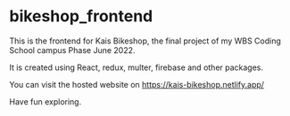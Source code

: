 # bikeshop_frontend

This is the frontend for Kais Bikeshop, the final project of my WBS Coding School campus Phase June 2022.

It is created using React, redux, multer, firebase and other packages.

You can visit the hosted website on https://kais-bikeshop.netlify.app/

Have fun exploring.
